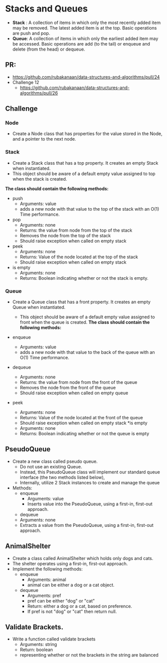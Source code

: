 # Stacks and Queues

* **Stack** : A collection of items in which only the most recently added item may be removed. The latest added item is at the top. Basic operations are push and pop.
* **Queue**:   A collection of items in which only the earliest added item may be accessed. Basic operations are add (to the tail) or enqueue and delete (from the head) or dequeue.

## PR:

* https://github.com/rubakanaan/data-structures-and-algorithms/pull/24
* Challenge 12
  * https://github.com/rubakanaan/data-structures-and-algorithms/pull/26

## Challenge

### Node

  * Create a Node class that has properties for the value stored in the Node, and a pointer to the next node.

### Stack

  * Create a Stack class that has a top property. It creates an empty Stack when instantiated.
  * This object should be aware of a default empty value assigned to top when the stack is created.

**The class should contain the following methods:**
* push
  * Arguments: value
  * adds a new node with that value to the top of the stack with an O(1) Time performance.
* pop
  * Arguments: none
  * Returns: the value from node from the top of the stack
  * Removes the node from the top of the stack
  * Should raise exception when called on empty stack
* peek
  * Arguments: none
  * Returns: Value of the node located at the top of the stack
  * Should raise exception when called on empty stack
* is empty
  * Arguments: none
  * Returns: Boolean indicating whether or not the stack is empty.


### Queue

* Create a Queue class that has a front property. It creates an empty Queue when instantiated.
  * This object should be aware of a default empty value assigned to front when the queue is created.
**The class should contain the following methods:**

* enqueue
  * Arguments: value
  * adds a new node with that value to the back of the queue with an O(1) Time performance.
* dequeue
  * Arguments: none
  * Returns: the value from node from the front of the queue
  * Removes the node from the front of the queue
  * Should raise exception when called on empty queue
* peek
  * Arguments: none
  * Returns: Value of the node located at the front of the queue
  * Should raise exception when called on empty stack
*is empty
  * Arguments: none
  * Returns: Boolean indicating whether or not the queue is empty


## PseudoQueue

* Create a new class called pseudo queue.
  * Do not use an existing Queue.
  * Instead, this PseudoQueue class will implement our standard queue interface (the two methods listed below),
  * Internally, utilize 2 Stack instances to create and manage the queue
* Methods:
  * enqueue
    * Arguments: value
    * Inserts value into the PseudoQueue, using a first-in, first-out approach.
  * dequeue
  * Arguments: none
  * Extracts a value from the PseudoQueue, using a first-in, first-out approach.


## AnimalShelter

* Create a class called AnimalShelter which holds only dogs and cats.
* The shelter operates using a first-in, first-out approach.
* Implement the following methods:
  * enqueue
    * Arguments: animal
    * animal can be either a dog or a cat object.
  * dequeue
    * Arguments: pref
    * pref can be either "dog" or "cat"
    * Return: either a dog or a cat, based on preference.
    * If pref is not "dog" or "cat" then return null.

## Validate Brackets.

* Write a function called validate brackets
  * Arguments: string
  * Return: boolean
  * representing whether or not the brackets in the string are balanced
